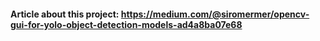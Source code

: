 #### Article about this project: https://medium.com/@siromermer/opencv-gui-for-yolo-object-detection-models-ad4a8ba07e68
